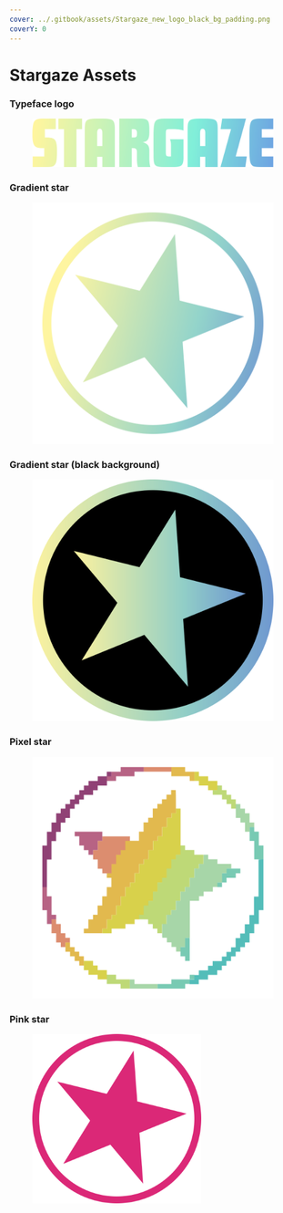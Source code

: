 ```yaml
---
cover: ../.gitbook/assets/Stargaze_new_logo_black_bg_padding.png
coverY: 0
---
```


# Stargaze Assets

### Typeface logo

<figure><img src="../.gitbook/assets/stargaze_logo_800.svg" alt=""><figcaption></figcaption></figure>

### Gradient star

<figure><img src="../.gitbook/assets/stargaze_star_gradient.svg" alt=""><figcaption></figcaption></figure>

### Gradient star (black background)

<figure><img src="../.gitbook/assets/STARlogo-blackbg.svg" alt=""><figcaption></figcaption></figure>

### Pixel star

<figure><img src="../.gitbook/assets/stargaze_star_pixel.svg" alt=""><figcaption></figcaption></figure>

### Pink star

<figure><img src="../.gitbook/assets/pink_star.svg" alt="" width="297"><figcaption></figcaption></figure>
